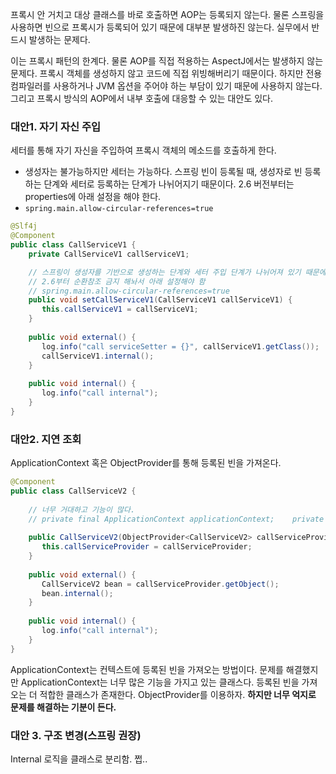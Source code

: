
프록시 안 거치고 대상 클래스를 바로 호출하면 AOP는 등록되지 않는다. 물론 스프링을 사용하면 빈으로 프록시가 등록되어 있기 때문에 대부분 발생하진 않는다.
실무에서 반드시 발생하는 문제다.

이는 프록시 패턴의 한계다.
물론 AOP를 직접 적용하는 AspectJ에서는 발생하지 않는 문제다. 프록시 객체를 생성하지 않고 코드에 직접 위빙해버리기 때문이다.
하지만 전용 컴파일러를 사용하거나 JVM 옵션을 주어야 하는 부담이 있기 때문에 사용하지 않는다. 그리고 프록시 방식의 AOP에서 내부 호출에 대응할 수 있는 대안도 있다.


### 대안1. 자기 자신 주입
세터를 통해 자기 자신을 주입하여 프록시 객체의 메소드를 호출하게 한다. 
- 생성자는 불가능하지만 세터는 가능하다. 스프링 빈이 등록될 때, 생성자로 빈 등록하는 단계와 세터로 등록하는 단계가 나뉘어지기 때문이다.
2.6 버전부터는 properties에 아래 설정을 해야 한다.
- `spring.main.allow-circular-references=true`

```java
@Slf4j  
@Component  
public class CallServiceV1 {  
    private CallServiceV1 callServiceV1;  

    // 스프링이 생성자를 기반으로 생성하는 단계와 세터 주입 단계가 나뉘어져 있기 때문에 세터는 가능  
    // 2.6부터 순환참조 금지 해놔서 아래 설정해야 함  
    // spring.main.allow-circular-references=true  
    public void setCallServiceV1(CallServiceV1 callServiceV1) {  
       this.callServiceV1 = callServiceV1;  
    }  
  
    public void external() {  
       log.info("call serviceSetter = {}", callServiceV1.getClass());  
       callServiceV1.internal();  
    }  
  
    public void internal() {  
       log.info("call internal");  
    }  
}
```


### 대안2. 지연 조회

ApplicationContext 혹은 ObjectProvider를 통해 등록된 빈을 가져온다.
```java
@Component  
public class CallServiceV2 {  
  
    // 너무 거대하고 기능이 많다.  
    // private final ApplicationContext applicationContext;    private final ObjectProvider<CallServiceV2> callServiceProvider;  
  
    public CallServiceV2(ObjectProvider<CallServiceV2> callServiceProvider) {  
       this.callServiceProvider = callServiceProvider;  
    }  
  
    public void external() {  
       CallServiceV2 bean = callServiceProvider.getObject();  
       bean.internal();  
    }  
  
    public void internal() {  
       log.info("call internal");  
    }  
}
```

ApplicationContext는 컨텍스트에 등록된 빈을 가져오는 방법이다. 문제를 해결했지만 ApplicationContext는 너무 많은 기능을 가지고 있는 클래스다. 등록된 빈을 가져오는 더 적합한 클래스가 존재한다. ObjectProvider를 이용하자.
**하지만 너무 억지로 문제를 해결하는 기분이 든다.**


### 대안 3. 구조 변경(스프링 권장)
Internal 로직을 클래스로 분리함. 쩝..


